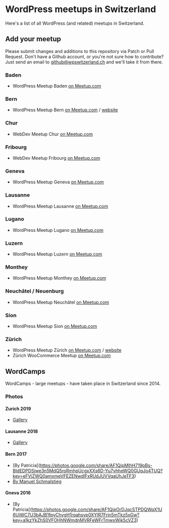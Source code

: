 # WordPress meetups in Switzerland
Here's a list of all WordPress (and related) meetups in Switzerland.

## Add your meetup
Please submit changes and additions to this repository via Patch or Pull Request. Don't have a Github account, or you're not sure how to contribute? Just send an email to github@wpswitzerland.ch and we'll take it from there.

### Baden

- WordPress Meetup Baden [on Meetup.com](https://www.meetup.com/WordPress-Baden/)

### Bern

- WordPress Meetup Bern [on Meetup.com](https://www.meetup.com/de-DE/WordPress-Bern/) / [website](https://wpbern.ch/)

### Chur

- WebDev Meetup Chur [on Meetup.com](https://www.meetup.com/WebDev-Chur/)

### Fribourg

- WebDev Meetup Fribourg [on Meetup.com](https://www.meetup.com/Fribourg-WordPress-Meetup/)

### Geneva

- WordPress Meetup Geneva [on Meetup.com](https://www.meetup.com/geneva-wordpress/)

### Lausanne

- WordPress Meetup Lausanne [on Meetup.com](https://www.meetup.com/Lausanne-WordPress-Meetup/)

### Lugano

- WordPress Meetup Lugano [on Meetup.com](https://www.meetup.com/Lugano-WordPress-Meetup/)

### Luzern

- WordPress Meetup Luzern [on Meetup.com](https://www.meetup.com/WordPress-Meetup-Luzern-by-webkinder-ch/)

### Monthey

- WordPress Meetup Monthey [on Meetup.com](https://www.meetup.com/Monthey-WordPress-Meetup/)

### Neuchâtel / Neuenburg

- WordPress Meetup Neuchâtel [on Meetup.com](https://www.meetup.com/WordPress-Neuchatel/)

### Sion

- WordPress Meetup Sion [on Meetup.com](https://www.meetup.com/Sion-WordPress-Meetup/)

### Zürich

- WordPress Meetup Zürich [on Meetup.com](https://www.meetup.com/WordPress-Zurich/) / [website](https://wpzurich.ch/)
- Zürich WooCommerce Meetup [on Meetup.com](https://www.meetup.com/Zurich-WooCommerce-Meetup/)

## WordCamps

WordCamps - large meetups - have taken place in Switzerland since 2014.

### Photos

#### Zurich 2019

- [Gallery](https://photos.google.com/share/AF1QipPvkPQXDmJ-UTNQySTc-qXOLfGpc2lpze0GTs2dalwtQBMhQy7TuEktNYovaQU2qQ?key=MkgxWUVXd3NSa3A3Q29kb1VjOVM2OVZGTEtxWm5n)

#### Lausanne 2018

- [Gallery](https://photos.google.com/share/AF1QipPyH3BSvRGhyLGHPC9gEKSvDXIsD0bhfTRMYgF2RzAWXbXPefmEtX7g8M8SdSGxyw?key=Q2pSZTlxQTk3RnlhazZua2JuRkprQ0dDZTZMRmln)

#### Bern 2017

- [By Patricia[(https://photos.google.com/share/AF1QipMlhH719pBs-BldEDPDSjwe3n5MdQ5roRmhpUcgxXXs6D-Yu7vhheWQ0GUqJo4TUQ?key=eFVjZWQ0amxmeVFEZENwdlFxRUdJUVVqaUhJeTF3)
- [By Manuel Schmalstieg](https://www.flickr.com/photos/kinetoskop/albums/72157688941245775)

#### Gneva 2016

- [By Patricia[(https://photos.google.com/share/AF1QipOrDJqcSTPDQWqX1U6UiWC7U3bAJB1fpyChvgH1rqahsyp0XYlR7Frin5mTkz5xGw?key=a1kzYkZhS0VFOHhNWmdnMVRFeWFrTmwxWjk5cVZ3)
